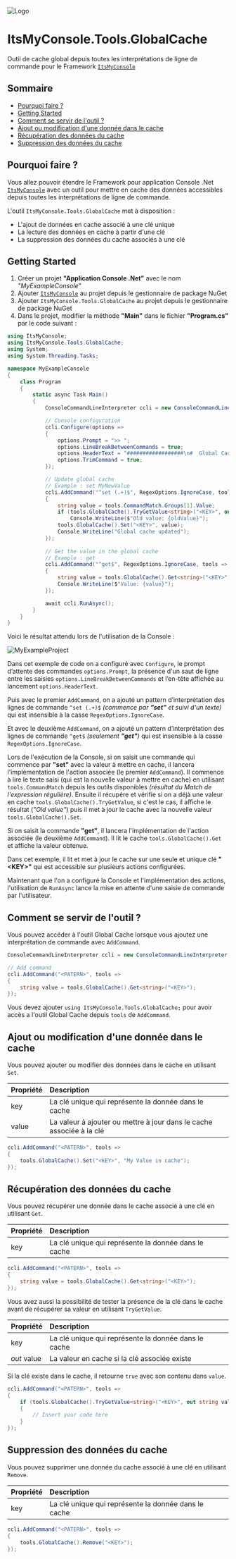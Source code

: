 ![Logo](docs/logo.png)

# ItsMyConsole.Tools.GlobalCache
Outil de cache global depuis toutes les interprétations de ligne de commande pour le Framework [```ItsMyConsole```](https://github.com/dtarroz/ItsMyConsole)

## Sommaire
- [Pourquoi faire ?](#pourquoi-faire-)
- [Getting Started](#getting-started)
- [Comment se servir de l'outil ?](#comment-se-servir-de-loutil-)
- [Ajout ou modification d'une donnée dans le cache](#ajout-ou-modification-dune-donnée-dans-le-cache)
- [Récupération des données du cache](#récupération-des-données-du-cache)
- [Suppression des données du cache](#suppression-des-données-du-cache)

## Pourquoi faire ?
Vous allez pouvoir étendre le Framework pour application Console .Net [```ItsMyConsole```](https://github.com/dtarroz/ItsMyConsole) avec un outil pour mettre en cache des données accessibles depuis toutes les interprétations de ligne de commande.

L'outil ```ItsMyConsole.Tools.GlobalCache``` met à disposition :
 - L'ajout de données en cache associé à une clé unique
 - La lecture des données en cache à partir d'une clé
 - La suppression des données du cache associés à une clé

## Getting Started
1. Créer un projet **"Application Console .Net"** avec le nom *"MyExampleConsole"*
2. Ajouter [```ItsMyConsole```](https://github.com/dtarroz/ItsMyConsole) au projet depuis le gestionnaire de package NuGet
3. Ajouter ```ItsMyConsole.Tools.GlobalCache``` au projet depuis le gestionnaire de package NuGet
4. Dans le projet, modifier la méthode **"Main"** dans le fichier **"Program.cs"** par le code suivant :
```cs
using ItsMyConsole;
using ItsMyConsole.Tools.GlobalCache;
using System;
using System.Threading.Tasks;

namespace MyExampleConsole
{
    class Program
    {
        static async Task Main() 
        {
            ConsoleCommandLineInterpreter ccli = new ConsoleCommandLineInterpreter();

            // Console configuration
            ccli.Configure(options => 
            {
                options.Prompt = ">> ";
                options.LineBreakBetweenCommands = true;
                options.HeaderText = "##################\n#  Global Cache  #\n##################\n";
                options.TrimCommand = true;
            });

            // Update global cache
            // Example : set MyNewValue
            ccli.AddCommand("^set (.+)$", RegexOptions.IgnoreCase, tools => 
            {
                string value = tools.CommandMatch.Groups[1].Value;
                if (tools.GlobalCache().TryGetValue<string>("<KEY>", out string oldValue))
                    Console.WriteLine($"Old value: {oldValue}");  
                tools.GlobalCache().Set("<KEY>", value);
                Console.WriteLine("Global cache updated");
            });
            
            // Get the value in the global cache 
            // Example : get
            ccli.AddCommand("^get$", RegexOptions.IgnoreCase, tools => 
            {
                string value = tools.GlobalCache().Get<string>("<KEY>");
                Console.WriteLine($"Value: {value}"); 
            });

            await ccli.RunAsync();
        }
    }
}
```

Voici le résultat attendu lors de l'utilisation de la Console :

![MyExampleProject](docs/MyExampleProject.png) 

Dans cet exemple de code on a configuré avec ```Configure```, le prompt d’attente des commandes ```options.Prompt```, la présence d'un saut de ligne entre les saisies ```options.LineBreakBetweenCommands``` et l’en-tête affichée au lancement ```options.HeaderText```. 

Puis avec le premier ```AddCommand```, on a ajouté un pattern d’interprétation des lignes de commande ```^set (.+)$``` *(commence par **"set"** et suivi d'un texte)*  qui est insensible à la casse ```RegexOptions.IgnoreCase```.

Et avec le deuxième ```AddCommand```, on a ajouté un pattern d’interprétation des lignes de commande ```^get$``` *(seulement **"get"**)*  qui est insensible à la casse ```RegexOptions.IgnoreCase```.

Lors de l'exécution de la Console, si on saisit une commande qui commence par **"set"** avec la valeur à mettre en cache, il lancera l'implémentation de l'action associée (le premier ```AddCommand```). Il commence à lire le texte saisi (qui est la nouvelle valeur à mettre en cache) en utilisant ```tools.CommandMatch``` depuis les outils disponibles *(résultat du Match de l'expression régulière)*. Ensuite il récupére et vérifie si on a déjà une valeur en cache ```tools.GlobalCache().TryGetValue```, si c'est le cas, il affiche le résultat (*"Old value"*) puis il met à jour le cache avec la nouvelle valeur ```tools.GlobalCache().Set```.

Si on saisit la commande **"get"**, il lancera l'implémentation de l'action associée (le deuxième ```AddCommand```). Il lit le cache ```tools.GlobalCache().Get``` et affiche la valeur obtenue.

Dans cet exemple, il lit et met à jour le cache sur une seule et unique clé **"&lt;KEY&gt;"** qui est accessible sur plusieurs actions configurées.

Maintenant que l'on a configuré la Console et l'implémentation des actions, l'utilisation de ```RunAsync``` lance la mise en attente d'une saisie de commande par l'utilisateur.

## Comment se servir de l'outil ?

Vous pouvez accéder à l'outil Global Cache lorsque vous ajoutez une interprétation de commande avec ```AddCommand```.

```cs
ConsoleCommandLineInterpreter ccli = new ConsoleCommandLineInterpreter();

// Add command
ccli.AddCommand("<PATERN>", tools => 
{
    string value = tools.GlobalCache().Get<string>("<KEY>");
});
```

Vous devez ajouter ```using ItsMyConsole.Tools.GlobalCache;``` pour avoir accès a l'outil Global Cache depuis ```tools``` de ```AddCommand```.

## Ajout ou modification d'une donnée dans le cache

Vous pouvez ajouter ou modifier des données dans le cache en utilisant ```Set```.

| Propriété | Description |
| :-------- | :---------- |
| key | La clé unique qui représente la donnée dans le cache |
| value | La valeur à ajouter ou mettre à jour dans le cache associée à la clé |

```cs
ccli.AddCommand("<PATERN>", tools => 
{
    tools.GlobalCache().Set("<KEY>", "My Value in cache");
});
```

## Récupération des données du cache

Vous pouvez récupérer une donnée dans le cache associé à une clé en utilisant ```Get```.

| Propriété | Description |
| :-------- | :---------- |
| key | La clé unique qui représente la donnée dans le cache |

```cs
ccli.AddCommand("<PATERN>", tools => 
{
    string value = tools.GlobalCache().Get<string>("<KEY>");
});
```

Vous avez aussi la possibilité de tester la présence de la clé dans le cache avant de récupérer sa valeur en utilisant ```TryGetValue```.

| Propriété | Description |
| :-------- | :---------- |
| key | La clé unique qui représente la donnée dans le cache |
| *out* value | La valeur en cache si la clé associée existe |

Si la clé existe dans le cache, il retourne ```true``` avec son contenu dans ```value```.

```cs
ccli.AddCommand("<PATERN>", tools => 
{
    if (tools.GlobalCache().TryGetValue<string>("<KEY>", out string value))
    {
        // Insert your code here
    }
});
```

## Suppression des données du cache

Vous pouvez supprimer une donnée du cache associé à une clé en utilisant ```Remove```.

| Propriété | Description |
| :-------- | :---------- |
| key | La clé unique qui représente la donnée dans le cache |

```cs
ccli.AddCommand("<PATERN>", tools => 
{
    tools.GlobalCache().Remove("<KEY>");
});
```
